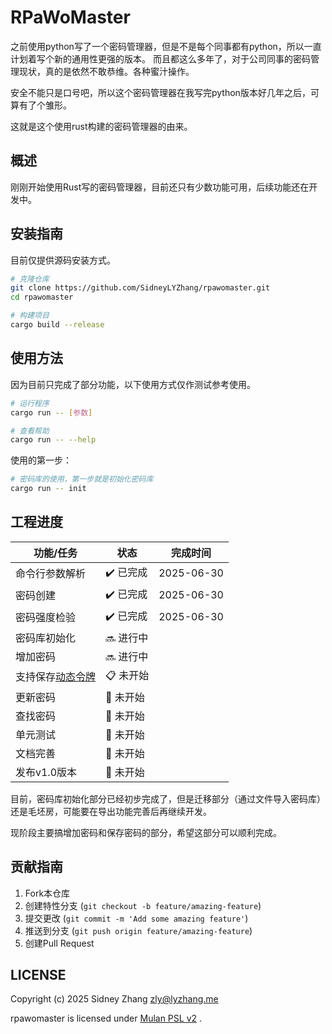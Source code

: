 # RPaWoMaster

之前使用python写了一个密码管理器，但是不是每个同事都有python，所以一直计划着写个新的通用性更强的版本。
而且都这么多年了，对于公司同事的密码管理现状，真的是依然不敢恭维。各种蜜汁操作。

安全不能只是口号吧，所以这个密码管理器在我写完python版本好几年之后，可算有了个雏形。

这就是这个使用rust构建的密码管理器的由来。

## 概述

刚刚开始使用Rust写的密码管理器，目前还只有少数功能可用，后续功能还在开发中。

## 安装指南

目前仅提供源码安装方式。

```bash
# 克隆仓库
git clone https://github.com/SidneyLYZhang/rpawomaster.git
cd rpawomaster

# 构建项目
cargo build --release
```

## 使用方法

因为目前只完成了部分功能，以下使用方式仅作测试参考使用。

```bash
# 运行程序
cargo run -- [参数]

# 查看帮助
cargo run -- --help
```

使用的第一步：

```bash
# 密码库的使用，第一步就是初始化密码库
cargo run -- init
```

## 工程进度

| 功能/任务 | 状态 | 完成时间 |
|----------|------|------------|
| 命令行参数解析 | :heavy_check_mark: 已完成 | 2025-06-30 |
| 密码创建 | :heavy_check_mark: 已完成 | 2025-06-30 |
| 密码强度检验 | :heavy_check_mark: 已完成 | 2025-06-30 |
| 密码库初始化 | :soon: 进行中 |  |
| 增加密码 | :soon: 进行中 |  |
| 支持保存[动态令牌](https://2fasolution.com/index.html) | 📋 未开始 |  |
| 更新密码 | :bookmark_tabs: 未开始 |  |
| 查找密码 | :bookmark_tabs: 未开始 |  |
| 单元测试 | :bookmark_tabs: 未开始 |  |
| 文档完善 | :bookmark_tabs: 未开始 |  |
| 发布v1.0版本 | :bookmark_tabs: 未开始 |  |

目前，密码库初始化部分已经初步完成了，但是迁移部分（通过文件导入密码库）还是毛坯房，可能要在导出功能完善后再继续开发。

现阶段主要搞增加密码和保存密码的部分，希望这部分可以顺利完成。

## 贡献指南
1. Fork本仓库
2. 创建特性分支 (`git checkout -b feature/amazing-feature`)
3. 提交更改 (`git commit -m 'Add some amazing feature'`)
4. 推送到分支 (`git push origin feature/amazing-feature`)
5. 创建Pull Request

## LICENSE

Copyright (c) 2025 Sidney Zhang <zly@lyzhang.me>

rpawomaster is licensed under [Mulan PSL v2](LICENSE) .